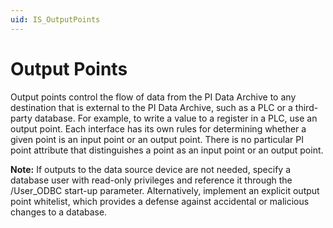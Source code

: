 ```yaml
---
uid: IS_OutputPoints
---
```


# Output Points

<!-- Draft comment: SHARED SKELETON TOPIC: DO NOT EDIT. OMIT THIS TOPIC IF YOUR INTERFACE DOES NOT SUPPORT OUTPUT POINTS -->

Output points control the flow of data from the PI Data Archive to any destination that is external to the PI Data Archive, such as a PLC or a third-party database. For example, to write a value to a register in a PLC, use an output point. Each interface has its own rules for determining whether a given point is an input point or an output point. There is no particular PI point attribute that distinguishes a point as an input point or an output point.
    
**Note:** If outputs to the data source device are not needed, specify a database user with read-only privileges and reference it through the /User_ODBC start-up parameter. Alternatively, implement an explicit output point whitelist, which provides a defense against accidental or malicious changes to a database.
